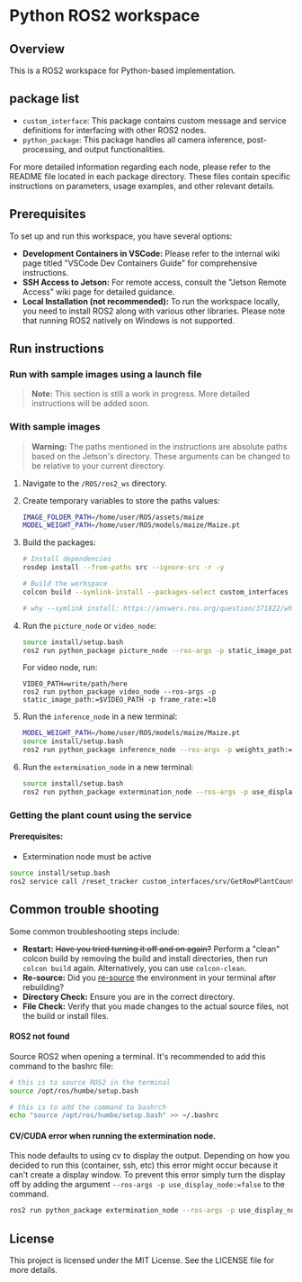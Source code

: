 # Python ROS2 workspace


## Overview

This is a ROS2 workspace for Python-based implementation.


## package list
- `custom_interface`: This package contains custom message and service definitions for interfacing with other ROS2 nodes.
- `python_package`: This package handles all camera inference, post-processing, and output functionalities.

For more detailed information regarding each node, please refer to the README file located in each package directory. These files contain specific instructions on parameters, usage examples, and other relevant details.


## Prerequisites

To set up and run this workspace, you have several options:

- **Development Containers in VSCode:** Please refer to the internal wiki page titled "VSCode Dev Containers Guide" for comprehensive instructions.
- **SSH Access to Jetson:** For remote access, consult the "Jetson Remote Access" wiki page for detailed guidance.
- **Local Installation (not recommended):** To run the workspace locally, you need to install ROS2 along with various other libraries. Please note that running ROS2 natively on Windows is not supported.


## Run instructions
### Run with sample images using a launch file
> **Note:** This section is still a work in progress. More detailed instructions will be added soon.

### With sample images
> **Warning:** The paths mentioned in the instructions are absolute paths based on the Jetson's directory. These arguments can be changed to be relative to your current directory. 

1. Navigate to the `/ROS/ros2_ws` directory.
2. Create temporary variables to store the paths values:
    ```bash
    IMAGE_FOLDER_PATH=/home/user/ROS/assets/maize
    MODEL_WEIGHT_PATH=/home/user/ROS/models/maize/Maize.pt
    ```
3. Build the packages:
    ```bash    
    # Install dependencies
    rosdep install --from-paths src --ignore-src -r -y

    # Build the workspace
    colcon build --symlink-install --packages-select custom_interfaces python_package 

    # why --symlink install: https://answers.ros.org/question/371822/what-is-the-use-of-symlink-install-in-ros2-colcon-build/
    ```
4. Run the `picture_node` or `video_node`:
    ```bash
    source install/setup.bash
    ros2 run python_package picture_node --ros-args -p static_image_path:=$IMAGE_FOLDER_PATH -p frame_rate:=1
    ```

    For video node, run: 
    ```
    VIDEO_PATH=write/path/here
    ros2 run python_package video_node --ros-args -p static_image_path:=$VIDEO_PATH -p frame_rate:=10
    ```
5. Run the `inference_node` in a new terminal:
    ```bash
    MODEL_WEIGHT_PATH=/home/user/ROS/models/maize/Maize.pt
    source install/setup.bash
    ros2 run python_package inference_node --ros-args -p weights_path:=$MODEL_WEIGHT_PATH 
    ```
6. Run the `extermination_node` in a new terminal:
    ```bash
    source install/setup.bash
    ros2 run python_package extermination_node --ros-args -p use_display_node:=False
    ```


### Getting the plant count using the service
#### Prerequisites:
- Extermination node must be active
```bash
source install/setup.bash
ros2 service call /reset_tracker custom_interfaces/srv/GetRowPlantCount "{}"
```
## Common trouble shooting
Some common troubleshooting steps include:

- **Restart:** ~~Have you tried turning it off and on again?~~ Perform a "clean" colcon build by removing the build and install directories, then run `colcon build` again. Alternatively, you can use `colcon-clean`.
- **Re-source:** Did you [re-source](https://ros2-tutorial.readthedocs.io/en/latest/source_after_build.html) the environment in your terminal after rebuilding?
- **Directory Check:** Ensure you are in the correct directory.
- **File Check:** Verify that you made changes to the actual source files, not the build or install files. 

#### ROS2 not found
Source ROS2 when opening a terminal. It's recommended to add this command to the bashrc file:
```bash
# this is to source ROS2 in the terminal
source /opt/ros/humbe/setup.bash

# this is to add the command to bashrch
echo "source /opt/ros/humbe/setup.bash" >> ~/.bashrc
```


#### CV/CUDA error when running the extermination node. 
This node defaults to using cv to display the output. Depending on how you decided to run this (container, ssh, etc) this error might occur because it can't create a display window. To prevent this error simply turn the display off by adding the argument `--ros-args -p use_display_node:=false` to the command.
```bash 
ros2 run python_package extermination_node --ros-args -p use_display_node:=false
```
## License

This project is licensed under the MIT License. See the LICENSE file for more details.